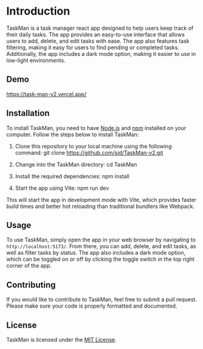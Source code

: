 
# Introduction

TaskMan is a task manager react app designed to help users keep track of their daily tasks. The app provides an easy-to-use interface that allows users to add, delete, and edit tasks with ease. The app also features task filtering, making it easy for users to find pending or completed tasks. Additionally, the app includes a dark mode option, making it easier to use in low-light environments.


## Demo

https://task-man-v2.vercel.app/

## Installation

To install TaskMan, you need to have [Node.js](https://nodejs.org/en/) and [npm](https://www.npmjs.com/) installed on your computer. Follow the steps below to install TaskMan:

1. Clone this repository to your local machine using the following command: git clone https://github.com/sid/TaskMan-v2.git

2. Change into the TaskMan directory: cd TaskMan

3. Install the required dependencies: npm install

4. Start the app using Vite: npm run dev

This will start the app in development mode with Vite, which provides faster build times and better hot reloading than traditional bundlers like Webpack.

## Usage

To use TaskMan, simply open the app in your web browser by navigating to `http://localhost:5173/`. From there, you can add, delete, and edit tasks, as well as filter tasks by status. The app also includes a dark mode option, which can be toggled on or off by clicking the toggle switch in the top right corner of the app.

## Contributing

If you would like to contribute to TaskMan, feel free to submit a pull request. Please make sure your code is properly formatted and documented.

## License

TaskMan is licensed under the [MIT License](https://github.com/your-username/TaskMan/blob/main/LICENSE).

